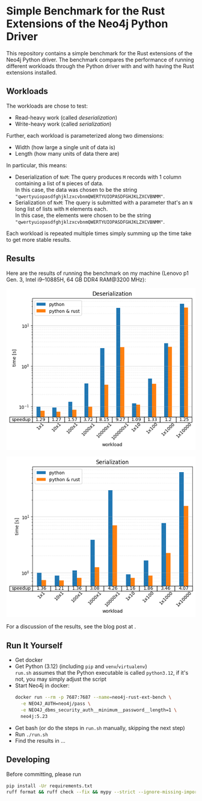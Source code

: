 # Simple Benchmark for the Rust Extensions of the Neo4j Python Driver
This repository contains a simple benchmark for the Rust extensions of the Neo4j Python driver.
The benchmark compares the performance of running different workloads through the Python driver with and with having the Rust extensions installed.


## Workloads
The workloads are chose to test:
 * Read-heavy work (called *deserialization*)
 * Write-heavy work (called *serialization*)

Further, each workload is parameterized along two dimensions:
 * Width (how large a single unit of data is)
 * Length (how many units of data there are)

In particular, this means:
 * Deserialization of `NxM`: The query produces `M` records with 1 column containing a list of `N` pieces of data.  
   In this case, the data was chosen to be the string `"qwertyuiopasdfghjklzxcvbnmQWERTYUIOPASDFGHJKLZXCVBNMM"`.
 * Serialization of `NxM`: The query is submitted with a parameter that's an `N` long list of lists with `M` elements each.  
   In this case, the elements were chosen to be the string `"qwertyuiopasdfghjklzxcvbnmQWERTYUIOPASDFGHJKLZXCVBNMM"`.

Each workload is repeated multiple times simply summing up the time take to get more stable results.


## Results
Here are the results of running the benchmark on my machine (Lenovo p1 Gen. 3, Intel i9–10885H, 64 GB DDR4 RAM@3200 MHz):

![Deserialization plot, see also our_results/result.csv](our_results/deserialization.png)

![serialization plot, see also our_results/result.csv](our_results/serialization.png)

For a discussion of the results, see the blog post at <to be published>.


## Run It Yourself
 * Get docker
 * Get Python (3.12) (including `pip` and `venv`/`virtualenv`)  
   `run.sh` assumes that the Python executable is called `python3.12`, if it's not, you may simply adjust the script
 * Start Neo4j in docker:
   ```bash
   docker run --rm -p 7687:7687 --name=neo4j-rust-ext-bench \
     -e NEO4J_AUTH=neo4j/pass \
     -e NEO4J_dbms_security_auth__minimum__password__length=1 \
     neo4j:5.23
   ```
 * Get bash (or do the steps in `run.sh` manually, skipping the next step)
 * Run `./run.sh`
 * Find the results in ...


## Developing
Before committing, please run
```bash
pip install -Ur requirements.txt
ruff format && ruff check --fix && mypy --strict --ignore-missing-imports .
```
